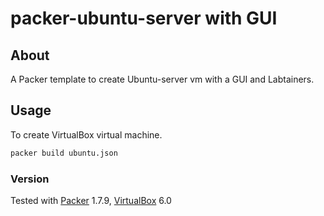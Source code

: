 # packer-ubuntu-server with GUI

## About

A Packer template to create Ubuntu-server vm with a GUI and Labtainers.

## Usage
To create VirtualBox virtual machine.
```bash
packer build ubuntu.json
```


### Version
Tested with [Packer][] 1.7.9, [VirtualBox][] 6.0

[Packer]: https://packer.io/
[VirtualBox]: https://www.virtualbox.org/
